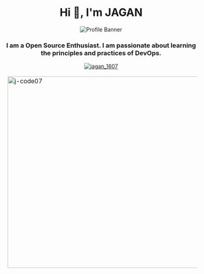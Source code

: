 <h1 align="center">Hi 👋, I'm JAGAN</h1>

<p align="center"><img alt="Profile Banner" src="https://pbs.twimg.com/profile_banners/1630412449576022021/1678328226/1500x500"></p>

<h3 align="center">
I am a Open Source Enthusiast. I am passionate about learning the principles and practices of DevOps.
</h3>

<p align="center"> <a href="https://twitter.com/jagan_1607" target="blank"><img src="https://img.shields.io/twitter/follow/jagan_1607?logo=twitter&style=for-the-badge" alt="jagan_1607" /></a> </p>
 

<table align="center" border="0" cellpadding="0" cellspacing="0">
    <thead>
        <tr>
            <td><img align="left" src="https://github-readme-stats.vercel.app/api?username=j-code07&show_icons=true&locale=en" alt="j-code07" width="500"/></td>
            <td><img align="right" src="https://github-readme-streak-stats.herokuapp.com/?user=j-code07&" alt="j-code07" width="500"/></td>
        </tr>
    </thead>
</table>
